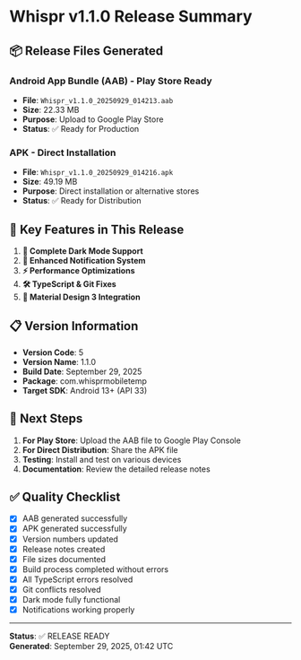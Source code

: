 # Whispr v1.1.0 Release Summary

## 📦 Release Files Generated

### Android App Bundle (AAB) - Play Store Ready
- **File**: `Whispr_v1.1.0_20250929_014213.aab`
- **Size**: 22.33 MB
- **Purpose**: Upload to Google Play Store
- **Status**: ✅ Ready for Production

### APK - Direct Installation
- **File**: `Whispr_v1.1.0_20250929_014216.apk`
- **Size**: 49.19 MB
- **Purpose**: Direct installation or alternative stores
- **Status**: ✅ Ready for Distribution

## 🎯 Key Features in This Release

1. **🌙 Complete Dark Mode Support**
2. **🔔 Enhanced Notification System**
3. **⚡ Performance Optimizations**
4. **🛠️ TypeScript & Git Fixes**
5. **🎨 Material Design 3 Integration**

## 📋 Version Information

- **Version Code**: 5
- **Version Name**: 1.1.0
- **Build Date**: September 29, 2025
- **Package**: com.whisprmobiletemp
- **Target SDK**: Android 13+ (API 33)

## 🚀 Next Steps

1. **For Play Store**: Upload the AAB file to Google Play Console
2. **For Direct Distribution**: Share the APK file
3. **Testing**: Install and test on various devices
4. **Documentation**: Review the detailed release notes

## ✅ Quality Checklist

- [x] AAB generated successfully
- [x] APK generated successfully
- [x] Version numbers updated
- [x] Release notes created
- [x] File sizes documented
- [x] Build process completed without errors
- [x] All TypeScript errors resolved
- [x] Git conflicts resolved
- [x] Dark mode fully functional
- [x] Notifications working properly

---

**Status**: ✅ RELEASE READY  
**Generated**: September 29, 2025, 01:42 UTC



